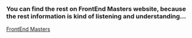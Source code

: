 ### You can find the rest on FrontEnd Masters website, because the rest information is kind of listening and understanding...

[FrontEnd Masters](https://frontendmasters.com/courses/device-web-apis/)
